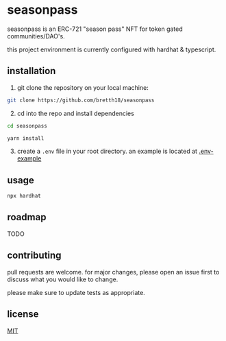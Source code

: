 # seasonpass

seasonpass is an ERC-721 "season pass" NFT for token gated communities/DAO's.

this project environment is currently configured with hardhat & typescript. 



## installation

1. git clone the repository on your local machine:
```bash
git clone https://github.com/bretth18/seasonpass
```
2. cd into the repo and install dependencies
```bash
cd seasonpass 
```
```bash
yarn install
```
3. create a ```.env``` file in your root directory. an example is located at [.env-example](.env-example)


## usage
```bash
npx hardhat 
```


## roadmap
TODO


## contributing

pull requests are welcome. for major changes, please open an issue first to discuss what you would like to change.

please make sure to update tests as appropriate.


## license
[MIT](LICENSE)



